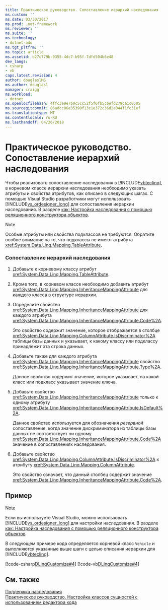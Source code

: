 ```yaml
---
title: Практическое руководство. Сопоставление иерархий наследования
ms.custom: ''
ms.date: 03/30/2017
ms.prod: .net-framework
ms.reviewer: ''
ms.suite: ''
ms.technology:
- dotnet-ado
ms.tgt_pltfrm: ''
ms.topic: article
ms.assetid: b27c779b-9355-4dc7-b95f-7dfd504b6e48
dev_langs:
- csharp
- vb
caps.latest.revision: 4
author: douglaslMS
ms.author: douglasl
manager: craigg
ms.workload:
- dotnet
ms.openlocfilehash: 4ffc3e9e7b9c5cc52f5f6fb5cbefd279ca1c0505
ms.sourcegitcommit: 86adcc06e35390f13c1e372c36d2e044f1fc31ef
ms.translationtype: MT
ms.contentlocale: ru-RU
ms.lasthandoff: 04/26/2018
---
```

# <a name="how-to-map-inheritance-hierarchies"></a>Практическое руководство. Сопоставление иерархий наследования
Чтобы реализовать сопоставление наследования в [!INCLUDE[vbteclinq](../../../../../../includes/vbteclinq-md.md)], в корневом классе иерархии наследования необходимо указать атрибуты и свойства атрибутов, как описано в следующих шагах. С помощью Visual Studio разработчики могут использовать [!INCLUDE[vs_ordesigner_long](../../../../../../includes/vs-ordesigner-long-md.md)] для сопоставления иерархии наследования. В разделе [как: Настройка наследования с помощью реляционного конструктора объектов](/visualstudio/data-tools/how-to-configure-inheritance-by-using-the-o-r-designer).  
  
> [!NOTE]
>  Особые атрибуты или свойства подклассов не требуются. Обратите особое внимание на то, что подклассы не имеют атрибута <xref:System.Data.Linq.Mapping.TableAttribute>.  
  
### <a name="to-map-an-inheritance-hierarchy"></a>Сопоставление иерархий наследования  
  
1.  Добавьте к корневому классу атрибут <xref:System.Data.Linq.Mapping.TableAttribute>.  
  
2.  Кроме того, в корневом классе необходимо добавить атрибут <xref:System.Data.Linq.Mapping.InheritanceMappingAttribute> для каждого класса в структуре иерархии.  
  
3.  Определите свойство <xref:System.Data.Linq.Mapping.InheritanceMappingAttribute> для каждого атрибута <xref:System.Data.Linq.Mapping.InheritanceMappingAttribute.Code%2A>.  
  
     Это свойство содержит значение, которое отображается в столбце <xref:System.Data.Linq.Mapping.ColumnAttribute.IsDiscriminator%2A> таблицы базы данных и указывает, к какому классу или подклассу принадлежит эта строка данных.  
  
4.  Добавьте также для каждого атрибута <xref:System.Data.Linq.Mapping.InheritanceMappingAttribute> свойство <xref:System.Data.Linq.Mapping.InheritanceMappingAttribute.Type%2A>.  
  
     Данное свойство содержит значение, которое указывает, на какой класс или подкласс указывает значение ключа.  
  
5.  Добавьте свойство <xref:System.Data.Linq.Mapping.InheritanceMappingAttribute> только к одному атрибуту <xref:System.Data.Linq.Mapping.InheritanceMappingAttribute.IsDefault%2A>.  
  
     Данное свойство используется для обозначения *резервной* сопоставление, когда значение дискриминатора из таблицы базы данных не соответствует ни одному <xref:System.Data.Linq.Mapping.InheritanceMappingAttribute.Code%2A> значение в сопоставлениях наследования.  
  
6.  Добавьте свойство <xref:System.Data.Linq.Mapping.ColumnAttribute.IsDiscriminator%2A> к атрибуту <xref:System.Data.Linq.Mapping.ColumnAttribute>.  
  
     Это свойство означает, что данный столбец содержит значение <xref:System.Data.Linq.Mapping.InheritanceMappingAttribute.Code%2A>.  
  
## <a name="example"></a>Пример  
  
> [!NOTE]
>  Если вы используете Visual Studio, можно использовать [!INCLUDE[vs_ordesigner_long](../../../../../../includes/vs-ordesigner-long-md.md)] для настройки наследования. В разделе [как: Настройка наследования с помощью реляционного конструктора объектов](/visualstudio/data-tools/how-to-configure-inheritance-by-using-the-o-r-designer)  
  
 В следующем примере кода определяется корневой класс `Vehicle` и выполняются указанные выше шаги с целью описания иерархии для [!INCLUDE[vbteclinq](../../../../../../includes/vbteclinq-md.md)].  
  
 [!code-csharp[DLinqCustomize#4](../../../../../../samples/snippets/csharp/VS_Snippets_Data/DLinqCustomize/cs/Program.cs#4)]
 [!code-vb[DLinqCustomize#4](../../../../../../samples/snippets/visualbasic/VS_Snippets_Data/DLinqCustomize/vb/Module1.vb#4)]  
  
## <a name="see-also"></a>См. также  
 [Поддержка наследования](../../../../../../docs/framework/data/adonet/sql/linq/inheritance-support.md)  
 [Практическое руководство. Настройка классов сущностей с использованием редактора кода](../../../../../../docs/framework/data/adonet/sql/linq/how-to-customize-entity-classes-by-using-the-code-editor.md)
